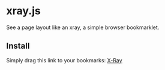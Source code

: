 xray.js
=======

See a page layout like an xray, a simple browser bookmarklet.

Install
-------

Simply drag this link to your bookmarks: [X-Ray](javascript:(function()%7Bfunction%20callback()%7B(function(%24)%7Bvar%20jQuery%3D%24%3B%24('body%20*').filter(function()%20%7Breturn%20%24(this).css('display')%20%3D%3D%3D%20'none'%3B%7D).remove()%3Bvar%20divies%20%3D%20%24('body%20*')%3Bvar%20doc_frag%20%3D%20document.createDocumentFragment()%3Bdivies.each(function()%20%7Bvar%20offset%20%3D%20%24(this).offset()%3Bvar%20px_top%20%3D%20offset.top%3Bvar%20px_left%20%3D%20offset.left%3Bvar%20px_width%20%3D%20%24(this).outerWidth()%3Bvar%20px_height%20%3D%20%24(this).outerHeight()%3Bvar%20depth%20%3D%20%24(this).parents().length%3Bvar%20%24e%20%3D%20%24('%3Cdiv%3E%3C%2Fdiv%3E').css(%7Bposition%3A%20'absolute'%2Ctop%3A%20px_top%2Cleft%3A%20px_left%2Cwidth%3A%20px_width%2Cheight%3A%20px_height%2Cbackground%3A%20'blue'%2Copacity%3A%20.15%2FMath.log(depth)%2Cdisplay%3A%20'none'%7D).addClass('feature-finder-overlay')%3Bdoc_frag.appendChild(%24e%5B0%5D)%3B%7D)%3B%24('body').empty()%3B%24('body').css('background'%2C%20'none')%3B%24('body').append(doc_frag)%3B%24('.feature-finder-overlay').each(%20function(i)%20%7Bvar%20elem%20%3D%20this%3BsetTimeout(function()%20%7B%24(elem).show()%3B%7D%2C%20(10000%2Fdivies.length)%20*%20i)%3BsetTimeout(function()%20%7B%7D%2C%20(10000%2Fdivies.length)%20*%20(i%2B1))%3B%7D)%7D)(jQuery.noConflict(true))%7Dvar%20s%3Ddocument.createElement(%22script%22)%3Bs.src%3D%22https%3A%2F%2Fajax.googleapis.com%2Fajax%2Flibs%2Fjquery%2F1.7.1%2Fjquery.min.js%22%3Bif(s.addEventListener)%7Bs.addEventListener(%22load%22%2Ccallback%2Cfalse)%7Delse%20if(s.readyState)%7Bs.onreadystatechange%3Dcallback%7Ddocument.body.appendChild(s)%3B%7D)())
